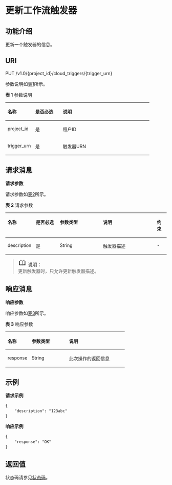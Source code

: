 # 更新工作流触发器<a name="ZH-CN_TOPIC_0115410146"></a>

## 功能介绍<a name="zh-cn_topic_0020212650"></a>

更新一个触发器的信息。

## URI<a name="section40459966"></a>

PUT /v1.0/\{project\_id\}/cloud\_triggers/\{trigger\_urn\}

参数说明如[表1](#table60682533)所示。   

**表 1**  参数说明

<a name="table60682533"></a>
<table><thead align="left"><tr id="row21915813"><th class="cellrowborder" valign="top" width="19.189999999999998%" id="mcps1.2.4.1.1"><p id="p30350400"><a name="p30350400"></a><a name="p30350400"></a>名称</p>
</th>
<th class="cellrowborder" valign="top" width="19.189999999999998%" id="mcps1.2.4.1.2"><p id="p42463340"><a name="p42463340"></a><a name="p42463340"></a>是否必选</p>
</th>
<th class="cellrowborder" valign="top" width="61.62%" id="mcps1.2.4.1.3"><p id="p16978512"><a name="p16978512"></a><a name="p16978512"></a>说明</p>
</th>
</tr>
</thead>
<tbody><tr id="row33082261"><td class="cellrowborder" valign="top" width="19.189999999999998%" headers="mcps1.2.4.1.1 "><p id="p62417507"><a name="p62417507"></a><a name="p62417507"></a>project_id</p>
</td>
<td class="cellrowborder" valign="top" width="19.189999999999998%" headers="mcps1.2.4.1.2 "><p id="p22653281"><a name="p22653281"></a><a name="p22653281"></a>是</p>
</td>
<td class="cellrowborder" valign="top" width="61.62%" headers="mcps1.2.4.1.3 "><p id="p22976439"><a name="p22976439"></a><a name="p22976439"></a>租户ID</p>
</td>
</tr>
<tr id="row5461363"><td class="cellrowborder" valign="top" width="19.189999999999998%" headers="mcps1.2.4.1.1 "><p id="p39717249"><a name="p39717249"></a><a name="p39717249"></a>trigger_urn</p>
</td>
<td class="cellrowborder" valign="top" width="19.189999999999998%" headers="mcps1.2.4.1.2 "><p id="p62980604"><a name="p62980604"></a><a name="p62980604"></a>是</p>
</td>
<td class="cellrowborder" valign="top" width="61.62%" headers="mcps1.2.4.1.3 "><p id="p1155275"><a name="p1155275"></a><a name="p1155275"></a>触发器URN</p>
</td>
</tr>
</tbody>
</table>

## 请求消息<a name="section28595379"></a>

**请求参数**

请求参数如[表2](#table35248064)所示。   

**表 2**  请求参数

<a name="table35248064"></a>
<table><thead align="left"><tr id="row48179284"><th class="cellrowborder" valign="top" width="15.29152915291529%" id="mcps1.2.6.1.1"><p id="p10207955"><a name="p10207955"></a><a name="p10207955"></a>名称</p>
</th>
<th class="cellrowborder" valign="top" width="15.29152915291529%" id="mcps1.2.6.1.2"><p id="p21538022"><a name="p21538022"></a><a name="p21538022"></a>是否必选</p>
</th>
<th class="cellrowborder" valign="top" width="27.412741274127413%" id="mcps1.2.6.1.3"><p id="p66858230"><a name="p66858230"></a><a name="p66858230"></a>参数类型</p>
</th>
<th class="cellrowborder" valign="top" width="34.48344834483448%" id="mcps1.2.6.1.4"><p id="p46807530"><a name="p46807530"></a><a name="p46807530"></a>说明</p>
</th>
<th class="cellrowborder" valign="top" width="7.520752075207521%" id="mcps1.2.6.1.5"><p id="p35390018102358"><a name="p35390018102358"></a><a name="p35390018102358"></a>约束</p>
</th>
</tr>
</thead>
<tbody><tr id="row33313579"><td class="cellrowborder" valign="top" width="15.29152915291529%" headers="mcps1.2.6.1.1 "><p id="p14045344"><a name="p14045344"></a><a name="p14045344"></a>description</p>
</td>
<td class="cellrowborder" valign="top" width="15.29152915291529%" headers="mcps1.2.6.1.2 "><p id="p63931057"><a name="p63931057"></a><a name="p63931057"></a>是</p>
</td>
<td class="cellrowborder" valign="top" width="27.412741274127413%" headers="mcps1.2.6.1.3 "><p id="p11033160"><a name="p11033160"></a><a name="p11033160"></a>String</p>
</td>
<td class="cellrowborder" valign="top" width="34.48344834483448%" headers="mcps1.2.6.1.4 "><p id="p21270730"><a name="p21270730"></a><a name="p21270730"></a>触发器描述</p>
</td>
<td class="cellrowborder" valign="top" width="7.520752075207521%" headers="mcps1.2.6.1.5 "><p id="p48019189102358"><a name="p48019189102358"></a><a name="p48019189102358"></a>-</p>
</td>
</tr>
</tbody>
</table>

>![](public_sys-resources/icon-note.gif) **说明：**   
>更新触发器时，只允许更新触发器描述。  

## 响应消息<a name="section56031820"></a>

**响应参数**

响应参数如[表3](#table394445163918)所示。   

**表 3**  响应参数

<a name="table394445163918"></a>
<table><thead align="left"><tr id="row5944851163912"><th class="cellrowborder" valign="top" width="20.202020202020204%" id="mcps1.2.4.1.1"><p id="p7944165193912"><a name="p7944165193912"></a><a name="p7944165193912"></a>名称</p>
</th>
<th class="cellrowborder" valign="top" width="31.313131313131308%" id="mcps1.2.4.1.2"><p id="p494413519391"><a name="p494413519391"></a><a name="p494413519391"></a>参数类型</p>
</th>
<th class="cellrowborder" valign="top" width="48.484848484848484%" id="mcps1.2.4.1.3"><p id="p159441351193918"><a name="p159441351193918"></a><a name="p159441351193918"></a>说明</p>
</th>
</tr>
</thead>
<tbody><tr id="row149441251173914"><td class="cellrowborder" valign="top" width="20.202020202020204%" headers="mcps1.2.4.1.1 "><p id="p159441151143920"><a name="p159441151143920"></a><a name="p159441151143920"></a>response</p>
</td>
<td class="cellrowborder" valign="top" width="31.313131313131308%" headers="mcps1.2.4.1.2 "><p id="p994485116397"><a name="p994485116397"></a><a name="p994485116397"></a>String</p>
</td>
<td class="cellrowborder" valign="top" width="48.484848484848484%" headers="mcps1.2.4.1.3 "><p id="p18944951193920"><a name="p18944951193920"></a><a name="p18944951193920"></a>此次操作的返回信息</p>
</td>
</tr>
</tbody>
</table>

## 示例<a name="section1677342192216"></a>

**请求示例**

```
{
    "description": "123abc"
}
```

**响应示例**

```
{
    "response": "OK"
}
```

## 返回值<a name="section11913194435513"></a>

状态码请参见[状态码](状态码.md)。

